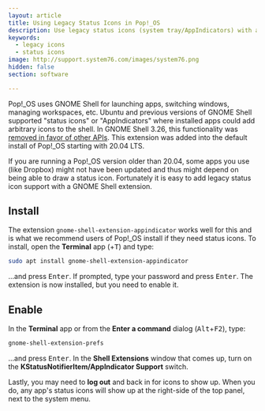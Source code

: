 ```yaml
---
layout: article
title: Using Legacy Status Icons in Pop!_OS
description: Use legacy status icons (system tray/AppIndicators) with a GNOME extension
keywords:
  - legacy icons
  - status icons
image: http://support.system76.com/images/system76.png
hidden: false
section: software

---
```


Pop!\_OS uses GNOME Shell for launching apps, switching windows, managing workspaces, etc. Ubuntu and previous versions of GNOME Shell supported "status icons" or "AppIndicators" where installed apps could add arbitrary icons to the shell. In GNOME Shell 3.26, this functionality was [removed in favor of other APIs](https://blogs.gnome.org/aday/2017/08/31/status-icons-and-gnome/). This extension was added into the default install of Pop!_OS starting with 20.04 LTS.

If you are running a Pop!_OS version older than 20.04, some apps you use (like Dropbox) might not have been updated and thus might depend on being able to draw a status icon. Fortunately it is easy to add legacy status icon support with a GNOME Shell extension.

## Install

The extension `gnome-shell-extension-appindicator` works well for this and is what we recommend users of Pop!\_OS install if they need status icons. To install, open the **Terminal** app (<kbd><span class="fl-pop-key"></span></kbd>+<kbd>T</kbd>) and type:

```bash
sudo apt install gnome-shell-extension-appindicator
```

…and press <kbd>Enter</kbd>. If prompted, type your password and press <kbd>Enter</kbd>. The extension is now installed, but you need to enable it.

## Enable

In the **Terminal** app or from the **Enter a command** dialog (<kbd>Alt</kbd>+<kbd>F2</kbd>), type:

```bash
gnome-shell-extension-prefs
```

…and press <kbd>Enter</kbd>. In the **Shell Extensions** window that comes up, turn on the **KStatusNotifierItem/AppIndicator Support** switch.

Lastly, you may need to **log out** and back in for icons to show up. When you do, any app's status icons will show up at the right-side of the top panel, next to the system menu.
